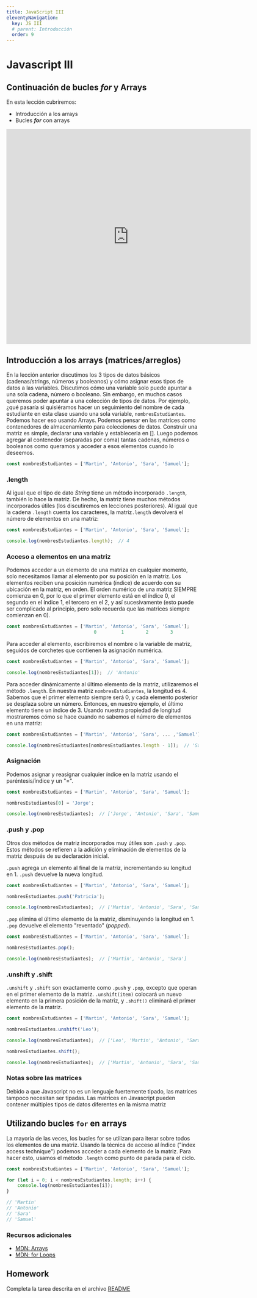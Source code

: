 ```yaml
---
title: JavaScript III
eleventyNavigation:
  key: JS III
  # parent: Introducción
  order: 9
---
```


<!-- <table width="100%" style='table-layout:fixed;'>
  <tr>
    <td>
      <a href="https://airtable.com/shrSzEYT4idEFGB8d?prefill_clase=04-JS-III">
        <img src="https://static.thenounproject.com/png/204643-200.png" width="100"/>
        <br>
        Hacé click acá para dejar tu feedback sobre esta clase.
      </a>
    </td>
  </tr>
</table> -->

# Javascript III

## Continuación de bucles ***for*** y Arrays

En esta lección cubriremos:

* Introducción a los arrays
* Bucles ***for*** con arrays

<iframe src="https://player.vimeo.com/video/424916422" width="640" height="564" frameborder="0" allow="autoplay; fullscreen" allowfullscreen></iframe>

## Introducción a los arrays (matrices/arreglos)

En la lección anterior discutimos los 3 tipos de datos básicos (cadenas/strings, números y booleanos) y cómo asignar esos tipos de datos a las variables. Discutimos cómo una variable solo puede apuntar a una sola cadena, número o booleano. Sin embargo, en muchos casos queremos poder apuntar a una colección de tipos de datos. Por ejemplo, ¿qué pasaría si quisiéramos hacer un seguimiento del nombre de cada estudiante en esta clase usando una sola variable, `nombresEstudiantes`. Podemos hacer eso usando Arrays. Podemos pensar en las matrices como contenedores de almacenamiento para colecciones de datos. Construir una matriz es simple, declarar una variable y establecerla en []. Luego podemos agregar al contenedor (separadas por coma) tantas cadenas, números o booleanos como queramos y acceder a esos elementos cuando lo deseemos.

```javascript
const nombresEstudiantes = ['Martin', 'Antonio', 'Sara', 'Samuel'];
```

### .length

Al igual que el tipo de dato _String_ tiene un método incorporado `.length`, también lo hace la matriz. De hecho, la matriz tiene muchos métodos incorporados útiles (los discutiremos en lecciones posteriores). Al igual que la cadena `.length` cuenta los caracteres, la matriz`.length` devolverá el número de elementos en una matriz:

```javascript
const nombresEstudiantes = ['Martin', 'Antonio', 'Sara', 'Samuel'];

console.log(nombresEstudiantes.length);  // 4
```

### Acceso a elementos en una matriz

Podemos acceder a un elemento de una matriza en cualquier momento, solo necesitamos llamar al elemento por su posición en la matriz. Los elementos reciben una posición numérica (índice) de acuerdo con su ubicación en la matriz, en orden. El orden numérico de una matriz SIEMPRE comienza en 0, por lo que el primer elemento está en el índice 0, el segundo en el índice 1, el tercero en el 2, y así sucesivamente (esto puede ser complicado al principio, pero solo recuerda que las matrices siempre comienzan en 0).

```javascript
const nombresEstudiantes = ['Martin', 'Antonio', 'Sara', 'Samuel'];
                                0         1        2        3
```

Para acceder al elemento, escribiremos el nombre o la variable de matriz, seguidos de corchetes que contienen la asignación numérica.

```javascript
const nombresEstudiantes = ['Martin', 'Antonio', 'Sara', 'Samuel'];

console.log(nombresEstudiantes[1]);  // 'Antonio'
```

Para acceder dinámicamente al último elemento de la matriz, utilizaremos el método `.length`. En nuestra matriz `nombresEstudiantes`, la longitud es 4. Sabemos que el primer elemento siempre será 0, y cada elemento posterior se desplaza sobre un número. Entonces, en nuestro ejemplo, el último elemento tiene un índice de 3. Usando nuestra propiedad de longitud mostraremos cómo se hace cuando no sabemos el número de elementos en una matriz:

```javascript
const nombresEstudiantes = ['Martin', 'Antonio', 'Sara', ... ,'Samuel'];

console.log(nombresEstudiantes[nombresEstudiantes.length - 1]);  // 'Samuel'
```

### Asignación

Podemos asignar y reasignar cualquier índice en la matriz usando el paréntesis/índice y un "=".

```javascript
const nombresEstudiantes = ['Martin', 'Antonio', 'Sara', 'Samuel'];

nombresEstudiantes[0] = 'Jorge';

console.log(nombresEstudiantes);  // ['Jorge', 'Antonio', 'Sara', 'Samuel']
```

### .push y .pop

Otros dos métodos de matriz incorporados muy útiles son `.push` y `.pop`. Estos métodos se refieren a la adición y eliminación de elementos de la matriz después de su declaración inicial.

`.push` agrega un elemento al final de la matriz, incrementando su longitud en 1. `.push` devuelve la nueva longitud.

```javascript
const nombresEstudiantes = ['Martin', 'Antonio', 'Sara', 'Samuel'];

nombresEstudiantes.push('Patricia');

console.log(nombresEstudiantes);  // ['Martin', 'Antonio', 'Sara', 'Samuel', 'Patricia']
```

`.pop` elimina el último elemento de la matriz, disminuyendo la longitud en 1. `.pop` devuelve el elemento "reventado" (_popped_).

```javascript
const nombresEstudiantes = ['Martin', 'Antonio', 'Sara', 'Samuel'];

nombresEstudiantes.pop();

console.log(nombresEstudiantes);  // ['Martin', 'Antonio', 'Sara']
```

### .unshift y .shift

`.unshift` y `.shift` son exactamente como `.push` y `.pop`, excepto que operan en el primer elemento de la matriz. `.unshift(item)` colocará un nuevo elemento en la primera posición de la matriz, y `.shift()` eliminará el primer elemento de la matriz.

```javascript
const nombresEstudiantes = ['Martin', 'Antonio', 'Sara', 'Samuel'];

nombresEstudiantes.unshift('Leo');

console.log(nombresEstudiantes);  // ['Leo', 'Martin', 'Antonio', 'Sara', 'Samuel']

nombresEstudiantes.shift();

console.log(nombresEstudiantes);  // ['Martin', 'Antonio', 'Sara', 'Samuel']
```

### Notas sobre las matrices

Debido a que Javascript no es un lenguaje fuertemente tipado, las matrices tampoco necesitan ser tipadas. Las matrices en Javascript pueden contener múltiples tipos de datos diferentes en la misma matriz

## Utilizando bucles `for` en arrays

La mayoría de las veces, los bucles for se utilizan para iterar sobre todos los elementos de una matriz. Usando la técnica de acceso al índice ("index access technique") podemos acceder a cada elemento de la matriz. Para hacer esto, usamos el método `.length` como punto de parada para el ciclo.

```javascript
const nombresEstudiantes = ['Martin', 'Antonio', 'Sara', 'Samuel'];

for (let i = 0; i < nombresEstudiantes.length; i++) {
    console.log(nombresEstudiantes[i]);
}

// 'Martin'
// 'Antonio'
// 'Sara'
// 'Samuel'
```

### Recursos adicionales

* [MDN: Arrays](https://developer.mozilla.org/en-US/docs/Web/JavaScript/Reference/Global_Objects/Array)
* [MDN: for Loops](https://developer.mozilla.org/en-US/docs/Web/JavaScript/Reference/Statements/for)

## Homework

Completa la tarea descrita en el archivo [README](https://github.com/atralice/Curso.Prep.Henry/tree/master/04-JS-III/homework)
